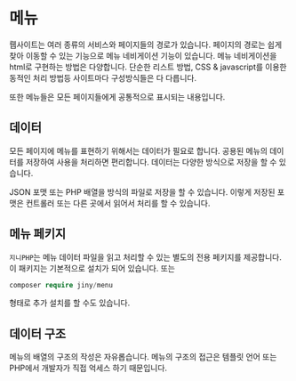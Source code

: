# 메뉴
뤱사이트는 여러 종류의 서비스와 페이지들의 경로가 있습니다. 페이지의 경로는 쉽게 찾아 이동할 수 있는 기능으로 메뉴 네비게이션 기능이 있습니다.
메뉴 네비게이션을 html로 구현하는 방법은 다양합니다. 단순한 리스트 방법, CSS & javascript를 이용한 동적인 처리 방법등 사이트마다 구성방식들은 다 다릅니다.

또한 메뉴들은 모든 페이지들에게 공통적으로 표시되는 내용입니다.


## 데이터
모든 페이지에 메뉴를 표현하기 위해서는 데이터가 필요로 합니다. 공용된 메뉴의 데이터를 저장하여 사용을 처리하면 편리합니다.
데이터는 다양한 방식으로 저장을 할 수 있습니다.

JSON 포맷 또는 PHP 배열을 방식의 파일로 저장을 할 수 있습니다.
이렇게 저장된 포맷은 컨트롤러 또는 다른 곳에서 읽어서 처리를 할 수 있습니다.


## 메뉴 페키지
`지니PHP`는 메뉴 데이터 파일을 읽고 처리할 수 있는 별도의 전용 페키지를 제공합니다. 이 패키지는 기본적으로 설치가 되어 있습니다.
또는 

```php
composer require jiny/menu
```

형태로 추가 설치를 할 수도 있습니다.


## 데이터 구조
메뉴의 배열의 구조의 작성은 자유롭습니다. 메뉴의 구조의 접근은 템플릿 언어 또는 PHP에서 개발자가 직접 억세스 하기 때문입니다.